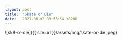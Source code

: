 ```yaml
---
layout: post
title:  "Skate or Die"
date:   2021-06-02 09:53:54 +0200
---
```


![sk8-or-die]({{ site.url }}/assets/img/skate-or-die.jpeg)


